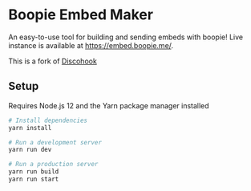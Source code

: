 # Boopie Embed Maker

An easy-to-use tool for building and sending embeds with boopie!
Live instance is available at <https://embed.boopie.me/>.

This is a fork of [Discohook](https://github.com/discohook/site)

## Setup

Requires Node.js 12 and the Yarn package manager installed

```sh
# Install dependencies
yarn install

# Run a development server
yarn run dev

# Run a production server
yarn run build
yarn run start
```
